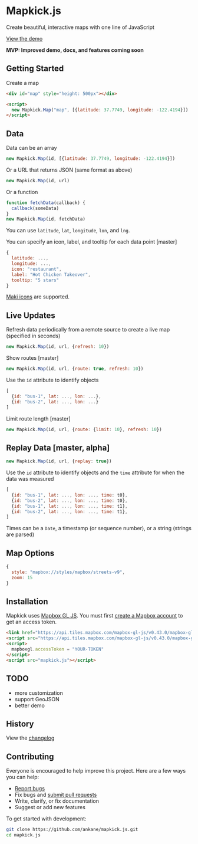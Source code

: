 # Mapkick.js

Create beautiful, interactive maps with one line of JavaScript

[View the demo](https://www.chartkick.com/mapkick)

**MVP: Improved demo, docs, and features coming soon**

## Getting Started

Create a map

```html
<div id="map" style="height: 500px"></div>

<script>
  new Mapkick.Map("map", [{latitude: 37.7749, longitude: -122.4194}])
</script>
```

## Data

Data can be an array

```javascript
new Mapkick.Map(id, [{latitude: 37.7749, longitude: -122.4194}])
```

Or a URL that returns JSON (same format as above)

```javascript
new Mapkick.Map(id, url)
```

Or a function

```javascript
function fetchData(callback) {
  callback(someData)
}
new Mapkick.Map(id, fetchData)
```

You can use `latitude`, `lat`, `longitude`, `lon`, and `lng`.

You can specify an icon, label, and tooltip for each data point [master]

```javascript
{
  latitude: ...,
  longitude: ...,
  icon: "restaurant",
  label: "Hot Chicken Takeover",
  tooltip: "5 stars"
}
```

[Maki icons](https://www.mapbox.com/maki-icons/) are supported.

## Live Updates

Refresh data periodically from a remote source to create a live map (specified in seconds)

```javascript
new Mapkick.Map(id, url, {refresh: 10})
```

Show routes [master]

```javascript
new Mapkick.Map(id, url, {route: true, refresh: 10})
```

Use the `id` attribute to identify objects

```javascript
[
  {id: "bus-1", lat: ..., lon: ...},
  {id: "bus-2", lat: ..., lon: ...}
]
```

Limit route length [master]

```javascript
new Mapkick.Map(id, url, {route: {limit: 10}, refresh: 10})
```

## Replay Data [master, alpha]

```javascript
new Mapkick.Map(id, url, {replay: true})
```

Use the `id` attribute to identify objects and the `time` attribute for when the data was measured

```javascript
[
  {id: "bus-1", lat: ..., lon: ..., time: t0},
  {id: "bus-2", lat: ..., lon: ..., time: t0},
  {id: "bus-1", lat: ..., lon: ..., time: t1},
  {id: "bus-2", lat: ..., lon: ..., time: t1},
]
```

Times can be a `Date`, a timestamp (or sequence number), or a string (strings are parsed)

## Map Options

```javascript
{
  style: "mapbox://styles/mapbox/streets-v9",
  zoom: 15
}
```

## Installation

Mapkick uses [Mapbox GL JS](https://www.mapbox.com/mapbox-gl-js/api/). You must first [create a Mapbox account](https://www.mapbox.com/signup/) to get an access token.

```html
<link href="https://api.tiles.mapbox.com/mapbox-gl-js/v0.43.0/mapbox-gl.css" rel="stylesheet" />
<script src="https://api.tiles.mapbox.com/mapbox-gl-js/v0.43.0/mapbox-gl.js"></script>
<script>
  mapboxgl.accessToken = "YOUR-TOKEN"
</script>
<script src="mapkick.js"></script>
```

## TODO

- more customization
- support GeoJSON
- better demo

## History

View the [changelog](https://github.com/ankane/mapkick.js/blob/master/CHANGELOG.md)

## Contributing

Everyone is encouraged to help improve this project. Here are a few ways you can help:

- [Report bugs](https://github.com/ankane/mapkick.js/issues)
- Fix bugs and [submit pull requests](https://github.com/ankane/mapkick.js/pulls)
- Write, clarify, or fix documentation
- Suggest or add new features

To get started with development:

```sh
git clone https://github.com/ankane/mapkick.js.git
cd mapkick.js
```
